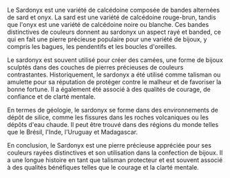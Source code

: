 Le Sardonyx est une variété de calcédoine composée de bandes alternées de sard et onyx. La sard est une variété de calcédoine rouge-brun, tandis que l'onyx est une variété de calcédoine noire ou blanche. Ces bandes distinctives de couleurs donnent au sardonyx un aspect rayé et banded, ce qui en fait une pierre précieuse populaire pour une variété de bijoux, y compris les bagues, les pendentifs et les boucles d'oreilles.

Le sardonyx est souvent utilisé pour créer des camées, une forme de bijoux sculptés dans des couches de pierres précieuses de couleurs contrastantes. Historiquement, le sardonyx a été utilisé comme talisman ou amulette pour sa réputation de protéger contre le malheur et de favoriser la bonne fortune. Il a également été associé à des qualités de courage, de confiance et de clarté mentale.

En termes de géologie, le sardonyx se forme dans des environnements de dépôt de silice, comme les fissures dans les roches volcaniques ou les dépôts d'eau chaude. Il peut être trouvé dans des régions du monde telles que le Brésil, l'Inde, l'Uruguay et Madagascar.

En conclusion, le Sardonyx est une pierre précieuse appréciée pour ses couleurs rayées distinctives et son utilisation dans la confection de bijoux. Il a une longue histoire en tant que talisman protecteur et est souvent associé à des qualités bénéfiques telles que le courage et la clarté mentale.